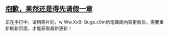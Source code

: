 ## [抱歉，果然还是得先请假一章](https://www.xxbiquge.com/11_11207/9205010.html)
正在手打中，请稍等片刻，w Ww.XxBi Quge.c0m新笔趣阁内容更新后，需要重新刷新页面，才能获取最新更新！
